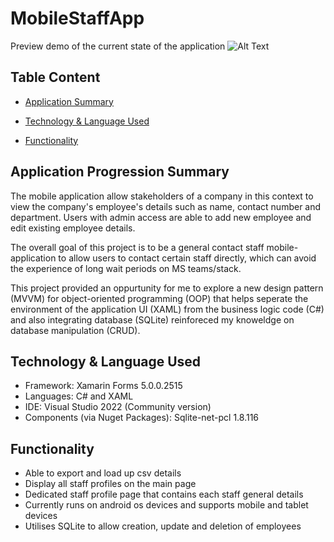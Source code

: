 # MobileStaffApp
Preview demo of the current state of the application
![Alt Text](https://github.com/mrteeson94/MobileStaffApp/blob/master/mobileapp_demo.gif)

## Table Content
* [Application Summary](#Application-Summary)

* [Technology & Language Used](#Technology-&-Language-Used)

* [Functionality](#Functionality)

## Application Progression Summary

The mobile application allow stakeholders of a company in this context to 
view the company's employee's details such as name, contact number and department. 
Users with admin access are able to add new employee and edit existing employee details. 

The overall goal of this project is to be a general contact staff mobile-application to allow users to contact certain staff directly,
which can avoid the experience of long wait periods on MS teams/stack.

This project provided an oppurtunity for me to explore a new design pattern (MVVM) for object-oriented programming
(OOP) that helps seperate the environment of the application UI (XAML) from the business logic code (C#) and also
integrating database (SQLite) reinforeced my knoweldge on database manipulation (CRUD).

## Technology & Language Used
* Framework: Xamarin Forms 5.0.0.2515
* Languages: C# and XAML 
* IDE: Visual Studio 2022 (Community version)
* Components (via Nuget Packages): Sqlite-net-pcl 1.8.116

## Functionality
* Able to export and load up csv details
* Display all staff profiles on the main page
* Dedicated staff profile page that contains each staff general details 
* Currently runs on android os devices and supports mobile and tablet devices
* Utilises SQLite to allow creation, update and deletion of employees
